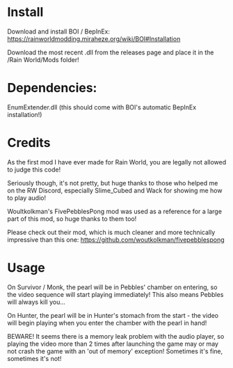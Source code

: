 # Install
Download and install BOI / BepInEx: https://rainworldmodding.miraheze.org/wiki/BOI#Installation

Download the most recent .dll from the releases page and place it in the /Rain World/Mods folder!

# Dependencies:

EnumExtender.dll (this should come with BOI's automatic BepInEx installation!)

# Credits
As the first mod I have ever made for Rain World, you are legally not allowed to judge this code!

Seriously though, it's not pretty, but huge thanks to those who helped me on the RW Discord, especially Slime_Cubed and Wack for showing me how to play audio!

Woultkolkman's FivePebblesPong mod was used as a reference for a large part of this mod, so huge thanks to them too!

Please check out their mod, which is much cleaner and more technically impressive than this one:
https://github.com/woutkolkman/fivepebblespong

# Usage
On Survivor / Monk, the pearl will be in Pebbles' chamber on entering, so the video sequence will start playing immediately!
This also means Pebbles will always kill you... 

On Hunter, the pearl will be in Hunter's stomach from the start - the video will begin playing when you enter the chamber with the pearl in hand!

BEWARE! It seems there is a memory leak problem with the audio player, so playing the video more than 2 times after launching the game may or may not crash the game with an 'out of memory' exception! Sometimes it's fine, sometimes it's not!
